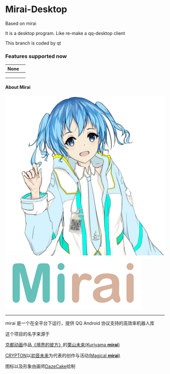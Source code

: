 # Mirai-Desktop
Based on mirai

It is a desktop program. Like re-make a qq-desktop client

This branch is coded by qt

### Features supported now

| None |      |
| :--- | :--: |
|      |      |
|      |      |
|      |      |



#### About Mirai

[![logo](https://github.com/mamoe/mirai/raw/master/docs/mirai.png)](https://github.com/mamoe/mirai/blob/master/docs/mirai.png)
[![title](https://github.com/mamoe/mirai/raw/master/docs/mirai.svg)](https://github.com/mamoe/mirai/blob/master/docs/mirai.svg)

------


mirai 是一个在全平台下运行，提供 QQ Android 协议支持的高效率机器人库

这个项目的名字来源于

[京都动画](http://www.kyotoanimation.co.jp/)作品[《境界的彼方》](https://zh.moegirl.org/zh-hans/境界的彼方)的[栗山未来(Kuriyama **mirai**)](https://zh.moegirl.org/zh-hans/栗山未来)

[CRYPTON](https://www.crypton.co.jp/)以[初音未来](https://www.crypton.co.jp/miku_eng)为代表的创作与活动[(Magical **mirai**)](https://magicalmirai.com/2019/index_en.html)

图标以及形象由画师[DazeCake](https://github.com/DazeCake)绘制
